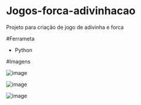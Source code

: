 ﻿# Jogos-forca-adivinhacao
Projeto para criação de jogo de adivinha e forca

#Ferrameta
- Python

#Imagens

![image](https://user-images.githubusercontent.com/52791979/231409319-e3d8ee17-42fe-4eae-8bf8-b2027f024d7e.png)

![image](https://user-images.githubusercontent.com/52791979/231409402-ca2fbbf2-6ef9-46c6-ae30-d3de9bf3431a.png)

![image](https://user-images.githubusercontent.com/52791979/231409466-39ec9953-4e1c-4aee-b101-512f9bf18fd5.png)
